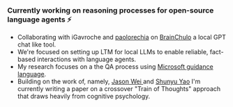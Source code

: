 ### Currently working on reasoning processes for open-source language agents ⚡

- Collaborating with iGavroche and [paolorechia](https://github.com/paolorechia) on [BrainChulo]( https://github.com/ChuloAI/BrainChulo) a local GPT chat like tool.
- We're focused on setting up LTM for local LLMs to enable reliable, fact-based interactions with language agents.
- My research focuses on a the QA process using [Microsoft guidance language](https://github.com/microsoft/guidance).
- Building on the work of, namely, [Jason Wei ](https://github.com/Timothyxxx/Chain-of-ThoughtsPapers) and [Shunyu Yao](https://github.com/princeton-nlp/tree-of-thought-llm/blob/master/fake.png) I'm currently writing a paper on a crossover "Train of Thoughts" approach that draws heavily from cognitive psychology.
